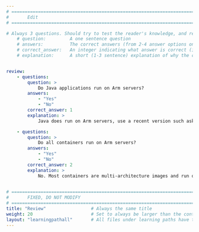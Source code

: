 ```yaml
---
# ================================================================================
#       Edit
# ================================================================================

# Always 3 questions. Should try to test the reader's knowledge, and reinforce the key points you want them to remember.
    # question:         A one sentence question
    # answers:          The correct answers (from 2-4 answer options only). Should be surrounded by quotes.
    # correct_answer:   An integer indicating what answer is correct (index starts from 0)
    # explanation:      A short (1-3 sentence) explanation of why the correct answer is correct. Can add aditional context if desired


review:
    - questions:
        question: >
            Do Java applications run on Arm servers?
        answers:
            - "Yes"
            - "No"
        correct_answer: 1                   
        explanation: >
            Java does run on Arm servers, use a recent version such ask JDK 11 to get the best performance.

    - questions:
        question: >
            Do all containers run on Arm servers?
        answers:
            - "Yes"
            - "No"
        correct_answer: 2                     
        explanation: >
            No. Most containers are multi-architecture images and run on Arm, but not all. Check your containers for Arm support.
               

# ================================================================================
#       FIXED, DO NOT MODIFY
# ================================================================================
title: "Review"                 # Always the same title
weight: 20                      # Set to always be larger than the content in this path
layout: "learningpathall"       # All files under learning paths have this same wrapper
---
```

